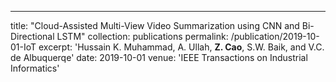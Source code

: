 ---
title: "Cloud-Assisted Multi-View Video Summarization using CNN and Bi-Directional LSTM"
collection: publications
permalink: /publication/2019-10-01-IoT
excerpt: 'Hussain K. Muhammad, A. Ullah, **Z. Cao**, S.W. Baik, and V.C. de Albuquerqe'
date: 2019-10-01
venue: 'IEEE Transactions on Industrial Informatics'

